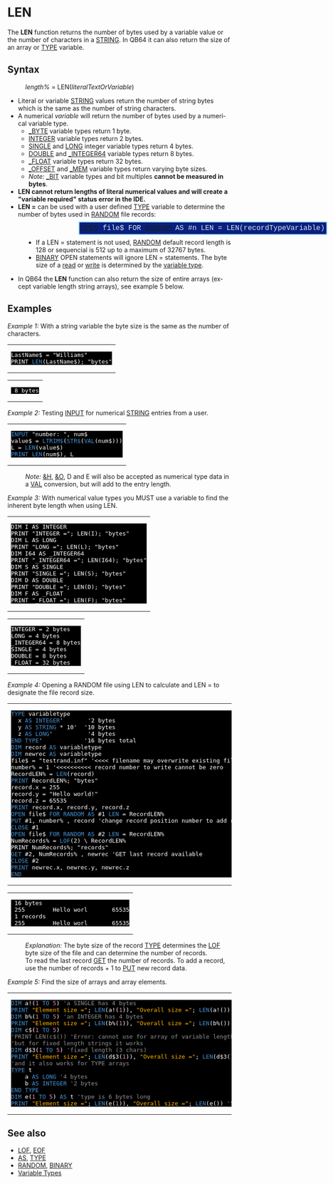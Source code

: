 <style>pre.codeide, pre.outputfixed, .outputcrt0 { background-color: #000 !important; color: #FFF !important; }</style><!DOCTYPE html>
<html class="client-nojs" dir="ltr" lang="en">
<head>
<title>LEN - QB64 Phoenix Edition Wiki</title>
</head>
<body class="mediawiki ltr sitedir-ltr mw-hide-empty-elt ns-0 ns-subject page-LEN rootpage-LEN skin-vector action-view skin-vector-legacy vector-feature-language-in-header-enabled vector-feature-language-in-main-page-header-disabled vector-feature-language-alert-in-sidebar-disabled vector-feature-sticky-header-disabled vector-feature-sticky-header-edit-disabled vector-feature-table-of-contents-disabled vector-feature-visual-enhancement-next-disabled">
<div class="mw-body" id="content" role="main">
<a id="top"></a>
<h1 class="firstHeading mw-first-heading" id="firstHeading"><span class="mw-page-title-main">LEN</span></h1>
<div class="vector-body" id="bodyContent">
<div class="mw-body-content mw-content-ltr" dir="ltr" id="mw-content-text" lang="en"><div class="mw-parser-output"><p>The <b>LEN</b> function returns the number of bytes used by a variable value or the number of characters in a <a href="STRING" title="STRING">STRING</a>. In QB64 it can also return the size of an array or <a href="TYPE" title="TYPE">TYPE</a> variable.
</p>
<h2><span class="mw-headline" id="Syntax">Syntax</span></h2>
<dl><dd><i>length%</i> = <a class="mw-selflink selflink">LEN</a>(<i>literalTextOrVariable</i>)</dd></dl>
<p>
</p>
<ul><li>Literal or variable <a href="STRING" title="STRING">STRING</a> values return the number of string bytes which is the same as the number of string characters.</li>
<li>A numerical <i>variable</i> will return the number of bytes used by a numerical variable type.
<ul><li><a href="BYTE" title="BYTE">_BYTE</a> variable types return 1 byte.</li>
<li><a href="INTEGER" title="INTEGER">INTEGER</a> variable types return 2 bytes.</li>
<li><a href="SINGLE" title="SINGLE">SINGLE</a> and <a href="LONG" title="LONG">LONG</a> integer variable types return 4 bytes.</li>
<li><a href="DOUBLE" title="DOUBLE">DOUBLE</a> and <a href="INTEGER64" title="INTEGER64">_INTEGER64</a> variable types return 8 bytes.</li>
<li><a href="FLOAT" title="FLOAT">_FLOAT</a> variable types return 32 bytes.</li>
<li><a href="OFFSET" title="OFFSET">_OFFSET</a> and <a href="MEM" title="MEM">_MEM</a> variable types return varying byte sizes.</li>
<li><i>Note:</i> <a href="BIT" title="BIT">_BIT</a> variable types and bit multiples <b>cannot be measured in bytes</b>.</li></ul></li>
<li><b>LEN cannot return lengths of literal numerical values and will create a "variable required" status error in the IDE.</b></li>
<li><b>LEN =</b> can be used with a user defined <a href="TYPE" title="TYPE">TYPE</a> variable to determine the number of bytes used in <a href="RANDOM" title="RANDOM">RANDOM</a> file records:</li></ul>
<dl><dd><dl><dd><dl><dd><dl><dd><span style="border: 2px solid #87cefa; border-radius: 4px; padding: 4px; font-family: Courier New, monospace, Courier; font-size: 16px; white-space: nowrap; background: #082080; color: #e2e2e2;"><a href="OPEN" title="OPEN">OPEN</a> file$ FOR <a href="RANDOM" title="RANDOM">RANDOM</a> AS #n LEN = LEN(recordTypeVariable)</span><b></b></dd></dl></dd></dl></dd></dl>
<ul><li>If a LEN = statement is not used, <a href="RANDOM" title="RANDOM">RANDOM</a> default record length is 128 or sequencial is 512 up to a maximum of 32767 bytes.</li>
<li><a class="mw-redirect" href="BINARY" title="BINARY">BINARY</a> OPEN statements will ignore LEN = statements. The byte size of a <a href="GET" title="GET">read</a> or <a href="PUT" title="PUT">write</a> is determined by the <a href="Variable_Types" title="Variable Types">variable type</a>.</li></ul></dd></dl>
<ul><li>In QB64 the <b>LEN</b> function can also return the size of entire arrays (except variable length string arrays), see example 5 below.</li></ul>
<h2><span class="mw-headline" id="Examples">Examples</span></h2>
<p><i>Example 1:</i> With a string variable the byte size is the same as the number of characters.
</p>
<table cellpadding="15px" width="100%">
<tbody><tr>
<td><pre class="codeide">LastName$ = "Williams"
PRINT <a class="mw-selflink selflink"><span style="color:#4593D8;">LEN</span></a>(LastName$); "bytes"
</pre>
</td></tr></tbody></table>
<table cellpadding="15px" width="100%">
<tbody><tr>
<td><pre class="outputcrt0"> 8 bytes
</pre>
</td></tr></tbody></table>
<p>
<i>Example 2:</i> Testing <a href="INPUT" title="INPUT">INPUT</a> for numerical <a href="STRING" title="STRING">STRING</a> entries from a user.
</p>
<table cellpadding="15px" width="100%">
<tbody><tr>
<td><pre class="codeide"><a href="INPUT" title="INPUT"><span style="color:#4593D8;">INPUT</span></a> "number: ", num$
value$ = <a href="LTRIM$" title="LTRIM$"><span style="color:#4593D8;">LTRIM$</span></a>(<a href="STR$" title="STR$"><span style="color:#4593D8;">STR$</span></a>(<a href="VAL" title="VAL"><span style="color:#4593D8;">VAL</span></a>(num$)))
L = <a class="mw-selflink selflink"><span style="color:#4593D8;">LEN</span></a>(value$)
<a href="PRINT" title="PRINT"><span style="color:#4593D8;">PRINT</span></a> <a class="mw-selflink selflink"><span style="color:#4593D8;">LEN</span></a>(num$), L
</pre>
</td></tr></tbody></table>
<dl><dd><i>Note:</i> <a href="%26H" title="&amp;H">&amp;H</a>, <a href="%26O" title="&amp;O">&amp;O</a>, D and E will also be accepted as numerical type data in a <a href="VAL" title="VAL">VAL</a> conversion, but will add to the entry length.</dd></dl>
<p>
<i>Example 3:</i> With numerical value types you MUST use a variable to find the inherent byte length when using LEN.
</p>
<table cellpadding="15px" width="100%">
<tbody><tr>
<td><pre class="codeide">DIM I AS INTEGER
PRINT "INTEGER ="; LEN(I); "bytes"
DIM L AS LONG
PRINT "LONG ="; LEN(L); "bytes"
DIM I64 AS _INTEGER64
PRINT "_INTEGER64 ="; LEN(I64); "bytes"
DIM S AS SINGLE
PRINT "SINGLE ="; LEN(S); "bytes"
DIM D AS DOUBLE
PRINT "DOUBLE ="; LEN(D); "bytes"
DIM F AS _FLOAT
PRINT "_FLOAT ="; LEN(F); "bytes"
</pre>
</td></tr></tbody></table>
<table cellpadding="15px" width="100%">
<tbody><tr>
<td><pre class="outputcrt0">INTEGER = 2 bytes
LONG = 4 bytes
_INTEGER64 = 8 bytes
SINGLE = 4 bytes
DOUBLE = 8 bytes
_FLOAT = 32 bytes
</pre>
</td></tr></tbody></table>
<p>
<i>Example 4:</i> Opening a RANDOM file using LEN to calculate and LEN = to designate the file record size.
</p>
<table cellpadding="15px" width="100%">
<tbody><tr>
<td><pre class="codeide"><a href="TYPE" title="TYPE"><span style="color:#4593D8;">TYPE</span></a> variabletype
  x <a href="AS" title="AS"><span style="color:#4593D8;">AS</span></a> <a href="INTEGER" title="INTEGER"><span style="color:#4593D8;">INTEGER</span></a>'       '2 bytes
  y <a href="AS" title="AS"><span style="color:#4593D8;">AS</span></a> <a href="STRING" title="STRING"><span style="color:#4593D8;">STRING</span></a> * 10'  '10 bytes
  z <a href="AS" title="AS"><span style="color:#4593D8;">AS</span></a> <a href="LONG" title="LONG"><span style="color:#4593D8;">LONG</span></a>'          '4 bytes
<a href="END" title="END"><span style="color:#4593D8;">END</span></a> <a href="TYPE" title="TYPE"><span style="color:#4593D8;">TYPE</span></a>'            '16 bytes total
<a href="DIM" title="DIM"><span style="color:#4593D8;">DIM</span></a> record <a href="AS" title="AS"><span style="color:#4593D8;">AS</span></a> variabletype
<a href="DIM" title="DIM"><span style="color:#4593D8;">DIM</span></a> newrec <a href="AS" title="AS"><span style="color:#4593D8;">AS</span></a> variabletype
file$ = "testrand.inf" '&lt;&lt;&lt;&lt; filename may overwrite existing file
number% = 1 '&lt;&lt;&lt;&lt;&lt;&lt;&lt;&lt;&lt;&lt; record number to write cannot be zero
RecordLEN% = <a class="mw-selflink selflink"><span style="color:#4593D8;">LEN</span></a>(record)
<a href="PRINT" title="PRINT"><span style="color:#4593D8;">PRINT</span></a> RecordLEN%; "bytes"
record.x = 255
record.y = "Hello world!"
record.z = 65535
<a href="PRINT" title="PRINT"><span style="color:#4593D8;">PRINT</span></a> record.x, record.y, record.z
<a href="OPEN" title="OPEN"><span style="color:#4593D8;">OPEN</span></a> file$ <a href="FOR...NEXT" title="FOR...NEXT"><span style="color:#4593D8;">FOR</span></a> <a href="RANDOM" title="RANDOM"><span style="color:#4593D8;">RANDOM</span></a> <a href="AS" title="AS"><span style="color:#4593D8;">AS</span></a> #1 <a class="mw-selflink selflink"><span style="color:#4593D8;">LEN</span></a> = RecordLEN%
<a href="PUT" title="PUT"><span style="color:#4593D8;">PUT</span></a> #1, number% , record 'change record position number to add records
<a href="CLOSE" title="CLOSE"><span style="color:#4593D8;">CLOSE</span></a> #1
<a href="OPEN" title="OPEN"><span style="color:#4593D8;">OPEN</span></a> file$ <a href="FOR...NEXT" title="FOR...NEXT"><span style="color:#4593D8;">FOR</span></a> <a href="RANDOM" title="RANDOM"><span style="color:#4593D8;">RANDOM</span></a> <a href="AS" title="AS"><span style="color:#4593D8;">AS</span></a> #2 <a class="mw-selflink selflink"><span style="color:#4593D8;">LEN</span></a> = RecordLEN%
NumRecords% = <a href="LOF" title="LOF"><span style="color:#4593D8;">LOF</span></a>(2) \ RecordLEN%
PRINT NumRecords%; "records"
<a href="GET" title="GET"><span style="color:#4593D8;">GET</span></a> #2, NumRecords% , newrec 'GET last record available
<a href="CLOSE" title="CLOSE"><span style="color:#4593D8;">CLOSE</span></a> #2
<a href="PRINT" title="PRINT"><span style="color:#4593D8;">PRINT</span></a> newrec.x, newrec.y, newrec.z
<a href="END" title="END"><span style="color:#4593D8;">END</span></a>
</pre>
</td></tr></tbody></table>
<table cellpadding="15px" width="100%">
<tbody><tr>
<td><pre class="outputcrt0"> 16 bytes
 255        Hello worl       65535
 1 records
 255        Hello worl       65535
</pre>
</td></tr></tbody></table>
<dl><dd><i>Explanation:</i> The byte size of the record <a href="TYPE" title="TYPE">TYPE</a> determines the <a href="LOF" title="LOF">LOF</a> byte size of the file and can determine the number of records.</dd>
<dd>To read the last record <a href="GET" title="GET">GET</a> the number of records. To add a record, use the number of records + 1 to <a href="PUT" title="PUT">PUT</a> new record data.</dd></dl>
<p>
<i>Example 5:</i> Find the size of arrays and array elements.
</p>
<table cellpadding="15px" width="100%">
<tbody><tr>
<td><pre class="codeide"><a href="DIM" title="DIM"><span style="color:#4593D8;">DIM</span></a> a!(<span style="color:#F580B1;">1</span> <a href="TO" title="TO"><span style="color:#4593D8;">TO</span></a> <span style="color:#F580B1;">5</span>) <span style="color:#919191;">'a SINGLE has 4 bytes</span>
<a href="PRINT" title="PRINT"><span style="color:#4593D8;">PRINT</span></a> <span style="color:#FFB100;">"Element size ="</span>; <a class="mw-selflink selflink"><span style="color:#4593D8;">LEN</span></a>(a!(<span style="color:#F580B1;">1</span>)), <span style="color:#FFB100;">"Overall size ="</span>; <a class="mw-selflink selflink"><span style="color:#4593D8;">LEN</span></a>(a!()) <span style="color:#919191;">'5 elements * 4 bytes = 20 bytes</span>
<a href="DIM" title="DIM"><span style="color:#4593D8;">DIM</span></a> b%(<span style="color:#F580B1;">1</span> <a href="TO" title="TO"><span style="color:#4593D8;">TO</span></a> <span style="color:#F580B1;">5</span>) <span style="color:#919191;">'an INTEGER has 4 bytes</span>
<a href="PRINT" title="PRINT"><span style="color:#4593D8;">PRINT</span></a> <span style="color:#FFB100;">"Element size ="</span>; <a class="mw-selflink selflink"><span style="color:#4593D8;">LEN</span></a>(b%(<span style="color:#F580B1;">1</span>)), <span style="color:#FFB100;">"Overall size ="</span>; <a class="mw-selflink selflink"><span style="color:#4593D8;">LEN</span></a>(b%()) <span style="color:#919191;">'5 elements * 2 bytes = 10 bytes</span>
<a href="DIM" title="DIM"><span style="color:#4593D8;">DIM</span></a> c$(<span style="color:#F580B1;">1</span> <a href="TO" title="TO"><span style="color:#4593D8;">TO</span></a> <span style="color:#F580B1;">5</span>)
<span style="color:#919191;">'PRINT LEN(c$()) 'Error: cannot use for array of variable length strings</span>
<span style="color:#919191;">'but for fixed length strings it works</span>
<a href="DIM" title="DIM"><span style="color:#4593D8;">DIM</span></a> d$3(<span style="color:#F580B1;">1</span> <a href="TO" title="TO"><span style="color:#4593D8;">TO</span></a> <span style="color:#F580B1;">5</span>) <span style="color:#919191;">'fixed length (3 chars)</span>
<a href="PRINT" title="PRINT"><span style="color:#4593D8;">PRINT</span></a> <span style="color:#FFB100;">"Element size ="</span>; <a class="mw-selflink selflink"><span style="color:#4593D8;">LEN</span></a>(d$3(<span style="color:#F580B1;">1</span>)), <span style="color:#FFB100;">"Overall size ="</span>; <a class="mw-selflink selflink"><span style="color:#4593D8;">LEN</span></a>(d$3()) <span style="color:#919191;">'5 elements * 3 bytes = 15 bytes</span>
<span style="color:#919191;">'and it also works for TYPE arrays</span>
<a href="TYPE" title="TYPE"><span style="color:#4593D8;">TYPE</span></a> t
    a <a href="AS" title="AS"><span style="color:#4593D8;">AS</span></a> <a href="LONG" title="LONG"><span style="color:#4593D8;">LONG</span></a> <span style="color:#919191;">'4 bytes</span>
    b <a href="AS" title="AS"><span style="color:#4593D8;">AS</span></a> <a href="INTEGER" title="INTEGER"><span style="color:#4593D8;">INTEGER</span></a> <span style="color:#919191;">'2 bytes</span>
<a class="mw-redirect" href="END_TYPE" title="END TYPE"><span style="color:#4593D8;">END TYPE</span></a>
<a href="DIM" title="DIM"><span style="color:#4593D8;">DIM</span></a> e(<span style="color:#F580B1;">1</span> <a href="TO" title="TO"><span style="color:#4593D8;">TO</span></a> <span style="color:#F580B1;">5</span>) <a href="AS" title="AS"><span style="color:#4593D8;">AS</span></a> t <span style="color:#919191;">'type is 6 bytes long</span>
<a href="PRINT" title="PRINT"><span style="color:#4593D8;">PRINT</span></a> <span style="color:#FFB100;">"Element size ="</span>; <a class="mw-selflink selflink"><span style="color:#4593D8;">LEN</span></a>(e(<span style="color:#F580B1;">1</span>)), <span style="color:#FFB100;">"Overall size ="</span>; <a class="mw-selflink selflink"><span style="color:#4593D8;">LEN</span></a>(e()) <span style="color:#919191;">'5 elements * 6 bytes = 30 bytes</span>
</pre>
</td></tr></tbody></table>
<p>
</p>
<h2><span class="mw-headline" id="See_also">See also</span></h2>
<ul><li><a href="LOF" title="LOF">LOF</a>, <a href="EOF" title="EOF">EOF</a></li>
<li><a href="AS" title="AS">AS</a>, <a href="TYPE" title="TYPE">TYPE</a></li>
<li><a href="RANDOM" title="RANDOM">RANDOM</a>, <a class="mw-redirect" href="BINARY" title="BINARY">BINARY</a></li>
<li><a href="Variable_Types" title="Variable Types">Variable Types</a></li></ul>
<p>
</p>
<!-- 
NewPP limit report
Cached time: 20240714192457
Cache expiry: 86400
Reduced expiry: false
Complications: [show‐toc]
CPU time usage: 0.071 seconds
Real time usage: 0.090 seconds
Preprocessor visited node count: 854/1000000
Post‐expand include size: 6706/2097152 bytes
Template argument size: 1515/2097152 bytes
Highest expansion depth: 4/100
Expensive parser function count: 0/100
Unstrip recursion depth: 0/20
Unstrip post‐expand size: 505/5000000 bytes
-->
<!--
Transclusion expansion time report (%,ms,calls,template)
100.00%   50.527      1 -total
 11.26%    5.687     70 Template:Cl
  9.41%    4.757     35 Template:Text
  8.61%    4.349      1 Template:PageSeeAlso
  7.30%    3.689      5 Template:CodeStart
  6.88%    3.474      1 Template:PageSyntax
  5.99%    3.029      2 Template:Parameter
  5.49%    2.774      1 Template:InlineCodeEnd
  5.28%    2.670      1 Template:InlineCode
  5.12%    2.585      1 Template:PageExamples
-->
<!-- Saved in parser cache with key qb64pnix_mw19894-mwmb_:pcache:idhash:542-0!canonical and timestamp 20240714192457 and revision id 8870.
 -->
</div>
</div>
</div>
</div>
</body>
</html>
